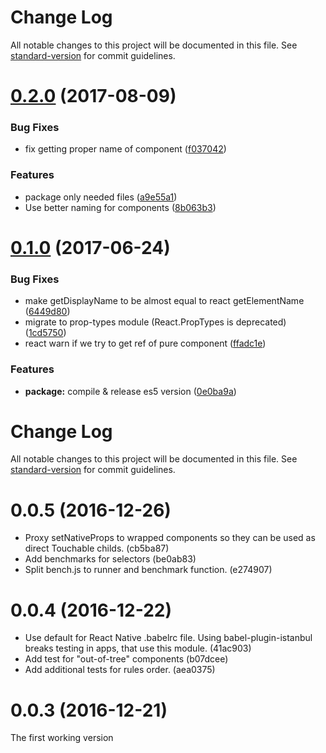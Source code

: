 # Change Log

All notable changes to this project will be documented in this file. See [standard-version](https://github.com/conventional-changelog/standard-version) for commit guidelines.

<a name="0.2.0"></a>
# [0.2.0](https://github.com/vovkasm/react-native-stylable/compare/v0.1.0...v0.2.0) (2017-08-09)


### Bug Fixes

* fix getting proper name of component ([f037042](https://github.com/vovkasm/react-native-stylable/commit/f037042))


### Features

* package only needed files ([a9e55a1](https://github.com/vovkasm/react-native-stylable/commit/a9e55a1))
* Use better naming for components ([8b063b3](https://github.com/vovkasm/react-native-stylable/commit/8b063b3))



<a name="0.1.0"></a>
# [0.1.0](https://github.com/vovkasm/react-native-stylable/compare/0.0.5...v0.1.0) (2017-06-24)


### Bug Fixes

* make getDisplayName to be almost equal to react getElementName ([6449d80](https://github.com/vovkasm/react-native-stylable/commit/6449d80))
* migrate to prop-types module (React.PropTypes is deprecated) ([1cd5750](https://github.com/vovkasm/react-native-stylable/commit/1cd5750))
* react warn if we try to get ref of pure component ([ffadc1e](https://github.com/vovkasm/react-native-stylable/commit/ffadc1e))


### Features

* **package:** compile & release es5 version ([0e0ba9a](https://github.com/vovkasm/react-native-stylable/commit/0e0ba9a))



# Change Log

All notable changes to this project will be documented in this file. See [standard-version](https://github.com/conventional-changelog/standard-version) for commit guidelines.

# 0.0.5 (2016-12-26)

* Proxy setNativeProps to wrapped components so they can be used as direct Touchable childs. (cb5ba87)
* Add benchmarks for selectors (be0ab83)
* Split bench.js to runner and benchmark function. (e274907)

# 0.0.4 (2016-12-22)

* Use default for React Native .babelrc file. Using babel-plugin-istanbul breaks testing in apps, that use this module. (41ac903)
* Add test for "out-of-tree" components (b07dcee)
* Add additional tests for rules order. (aea0375)

# 0.0.3 (2016-12-21)

The first working version